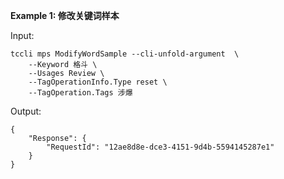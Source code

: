 **Example 1: 修改关键词样本**



Input: 

```
tccli mps ModifyWordSample --cli-unfold-argument  \
    --Keyword 格斗 \
    --Usages Review \
    --TagOperationInfo.Type reset \
    --TagOperation.Tags 涉爆
```

Output: 
```
{
    "Response": {
        "RequestId": "12ae8d8e-dce3-4151-9d4b-5594145287e1"
    }
}
```

